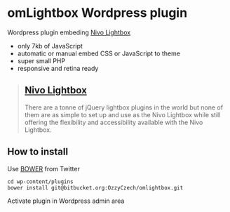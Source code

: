 # omLightbox Wordpress plugin

Wordpress plugin embeding [Nivo Lightbox](http://dev7studios.com/plugins/nivo-lightbox)

- only 7kb of JavaScript
- automatic or manual embed CSS or JavaScript to theme
- super small PHP
- responsive and retina ready

>## [Nivo Lightbox](http://dev7studios.com/plugins/nivo-lightbox)
>There are a tonne of jQuery lightbox plugins in the world but none of them are as simple to
>set up and use as the Nivo Lightbox while still offering the flexibility and
>accessibility available with the Nivo Lightbox.


## How to install

Use [BOWER](http://twitter.github.com/bower/) from Twitter

```
cd wp-content/plugins
bower install git@bitbucket.org:OzzyCzech/omlightbox.git
```

Activate plugin in Wordpress admin area
